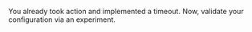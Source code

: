 You already took action and implemented a timeout. Now, validate your configuration via an experiment.
